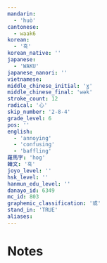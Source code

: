 ```yaml
---
mandarin:
  - 'huò'
cantonese:
  - waak6
korean:
  - '혹'
korean_native: ''
japanese:
  - 'WAKU'
japanese_nanori: ''
vietnamese:
middle_chinese_initial: 'ɣ'
middle_chinese_final: 'wǝk'
stroke_count: 12
radical: '心'
skip_number: '2-8-4'
grade_level: 6
pos: ''
english:
  - 'annoying'
  - 'confusing'
  - 'baffling'
羅馬字: 'hog'
韓文: '혹'
joyo_level: ''
hsk_level: ''
hanmun_edu_level: ''
danayo_id: 6349
mc_id: 803
graphemic_classification: '或'
stand_in: 'TRUE'
aliases:
---
```


# Notes
